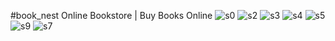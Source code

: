 #book_nest
Online Bookstore | Buy Books Online
![s0](https://github.com/PariBainsla/BookNest/assets/153187084/011bc962-2921-4537-b6da-ce6ac8637393)
![s2](https://github.com/PariBainsla/BookNest/assets/153187084/a1dbe485-a0a8-47e2-a798-23abee4c8152)
![s3](https://github.com/PariBainsla/BookNest/assets/153187084/e6ea9099-f5d9-4a33-8ec7-a4f543f15717)
![s4](https://github.com/PariBainsla/BookNest/assets/153187084/e9217bbe-33ec-40d2-a2db-34dab97afc01)
![s5](https://github.com/PariBainsla/BookNest/assets/153187084/0ff77196-0ab8-4dff-8456-0d3038aa6274)
![s9](https://github.com/PariBainsla/BookNest/assets/153187084/f24f3783-6a9e-420d-8e61-f7102d1bb035)
![s7](https://github.com/PariBainsla/BookNest/assets/153187084/a32f5f81-5971-4a27-b887-52eb3b7f7e9d)
